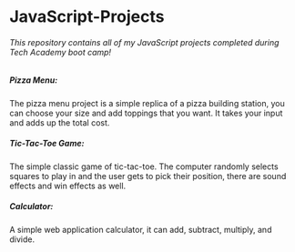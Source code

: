 # JavaScript-Projects
###### This repository contains all of my JavaScript projects completed during Tech Academy boot camp!
##### Pizza Menu:
The pizza menu project is a simple replica of a pizza building station, you can choose your size and add toppings that you want. It takes your input and adds up the total cost.

##### Tic-Tac-Toe Game:
The simple classic game of tic-tac-toe. The computer randomly selects squares to play in and the user gets to pick their position, there are sound effects and win effects as well.

##### Calculator:
A simple web application calculator, it can add, subtract, multiply, and divide. 
